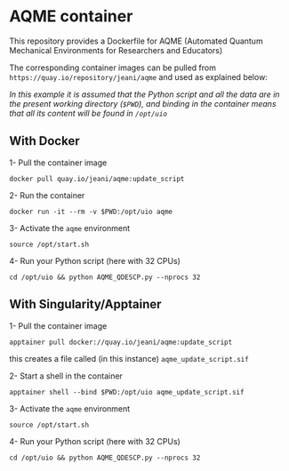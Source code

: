 # AQME container

This repository provides a Dockerfile for AQME (Automated Quantum Mechanical Environments for Researchers and Educators)

The corresponding container images can be pulled from `https://quay.io/repository/jeani/aqme` and used as explained below:

*In this example it is assumed that the Python script and all the data are in the present working directory (`$PWD`), and binding in the container means that all its content will be found in `/opt/uio`*

## With Docker

1- Pull the container image

`docker pull quay.io/jeani/aqme:update_script`

2- Run the container

`docker run -it --rm -v $PWD:/opt/uio aqme`

3- Activate the `aqme` environment

`source /opt/start.sh`

4- Run your Python script (here with 32 CPUs)

`cd /opt/uio && python AQME_QDESCP.py --nprocs 32`

## With Singularity/Apptainer

1- Pull the container image

`apptainer pull docker://quay.io/jeani/aqme:update_script` 

this creates a file called (in this instance) `aqme_update_script.sif`

2- Start a shell in the container

`apptainer shell --bind $PWD:/opt/uio aqme_update_script.sif`

3- Activate the `aqme` environment

`source /opt/start.sh`

4- Run your Python script (here with 32 CPUs)

`cd /opt/uio && python AQME_QDESCP.py --nprocs 32`

